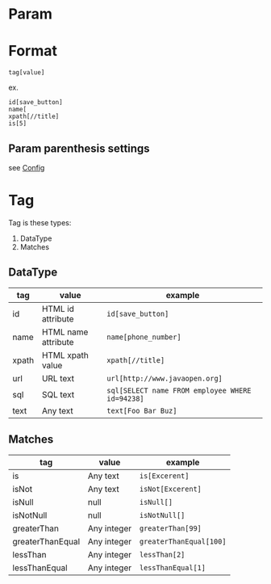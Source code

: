 Param
====

# Format

```
tag[value]
```

ex.

```
id[save_button]
name[
xpath[//title]
is[5]
```

## Param parenthesis settings

see [Config](Config.md)

# Tag

Tag is these types:

1. DataType
2. Matches

## DataType

| tag  | value               | example                                             |
------|---------------------|-----------------------------------------------------
| id   | HTML id attribute   | ```id[save_button]```                               |
| name | HTML name attribute | ```name[phone_number]```                            |
| xpath | HTML xpath value    | ```xpath[//title]```                                |
| url  | URL text            | ```url[http://www.javaopen.org]```                  |
| sql  | SQL text            | ```sql[SELECT name FROM employee WHERE id=94238]``` |
| text | Any text            | ```text[Foo Bar Buz]```                                |

## Matches

| tag  | value       | example                     |
------|-------------|-----------------------------
|is| Any text    | ```is[Excerent]```          |
|isNot| Any text    | ```isNot[Excerent]```       |
|isNull| null        | ```isNull[]```              |
|isNotNull| null        | ```isNotNull[]```           |
|greaterThan| Any integer | ```greaterThan[99]```       |
|greaterThanEqual| Any integer | ```greaterThanEqual[100]``` |
|lessThan| Any integer | ```lessThan[2]```           |
|lessThanEqual| Any integer | ```lessThanEqual[1]```         |
